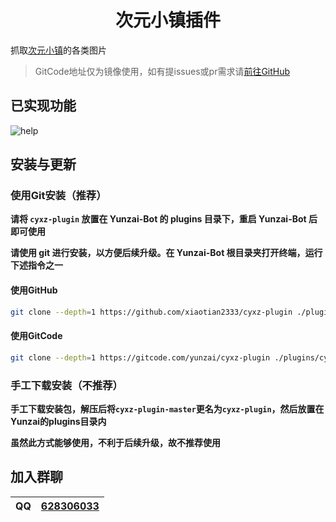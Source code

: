 # <center>次元小镇插件</center>
  
抓取[次元小镇](https://dimtown.com/)的各类图片

> GitCode地址仅为镜像使用，如有提issues或pr需求请[前往GitHub](https://github.com/xiaotian2333/cyxz-plugin)

## 已实现功能

![help](https://img.kookapp.cn/assets/2025-07/11/kB8oT30paH0qo0hr.png)

## 安装与更新

### 使用Git安装（推荐）

**请将 `cyxz-plugin` 放置在 Yunzai-Bot 的 plugins 目录下，重启 Yunzai-Bot 后即可使用<br>**

**请使用 git 进行安装，以方便后续升级。在 Yunzai-Bot 根目录夹打开终端，运行下述指令之一<br>**

#### **使用GitHub**

``` bash
git clone --depth=1 https://github.com/xiaotian2333/cyxz-plugin ./plugins/cyxz-plugin/
```

#### **使用GitCode**

``` bash
git clone --depth=1 https://gitcode.com/yunzai/cyxz-plugin ./plugins/cyxz-plugin/
```

### 手工下载安装（不推荐）

**手工下载安装包，解压后将`cyxz-plugin-master`更名为`cyxz-plugin`，然后放置在Yunzai的plugins目录内<br>**

**虽然此方式能够使用，不利于后续升级，故不推荐使用<br>**

## 加入群聊

| QQ | [628306033](https://jq.qq.com/?k=fjSGhscz) |
|----|--------------------------------------------|
